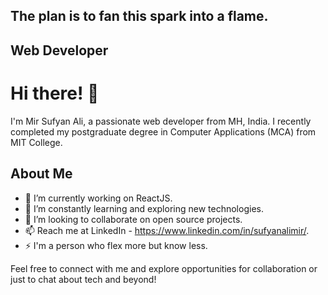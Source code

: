 ## The plan is to fan this spark into a flame.

## Web Developer

# Hi there! 👋

I'm Mir Sufyan Ali, a passionate web developer from MH, India. I recently completed my postgraduate degree in Computer Applications (MCA) from MIT College.

## About Me

- 🔭 I’m currently working on ReactJS.
- 🌱 I’m constantly learning and exploring new technologies.
- 👯 I’m looking to collaborate on open source projects.
- 📫 Reach me at LinkedIn - https://www.linkedin.com/in/sufyanalimir/.
- ⚡ I'm a person who flex more but know less.

Feel free to connect with me and explore opportunities for collaboration or just to chat about tech and beyond!

<!---
sufyanalimir/sufyanalimir is a ✨ special ✨ repository because its `README.md` (this file) appears on your GitHub profile.
You can click the Preview link to take a look at your changes.
--->
